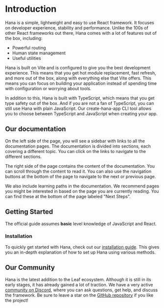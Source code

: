 # Introduction

<!-- markdownlint-disable no-inline-html -->

<script setup>
import VideoDocs from '/@theme/components/VideoDocs.vue'
</script>

Hana is a simple, lightweight and easy to use React framework. It focuses on developer experience, stability and performance. Unlike the 100s of other React frameworks out there, Hana comes with a lot of features out of the box, including:

- Powerful routing
- Human state management
- Useful utilities

Hana is built on Vite and is configured to give you the best development experience. This means that you get hot module replacement, fast refresh, and more out of the box, along with everything else that Vite offers. This means you can focus on building your application instead of spending time with configuration or worrying about tools.

In addition to this, Hana is built with TypeScript, which means that you get type safety out of the box. And if you are not a fan of TypeScript, you can still use Hana with plain JavaScript. Our create-hana-app CLI tool allows you to choose between TypeScript and JavaScript when creating your app.

## Our documentation

On the left side of the page, you will see a sidebar with links to all the documentation pages. The documentation is divided into sections, each covering a different topic. You can click on the links to navigate to the different sections.

The right side of the page contains the content of the documentation. You can scroll through the content to read it. You can also use the navigation buttons at the bottom of the page to navigate to the next or previous page.

We also include learning paths in the documentation. We recommend pages you might be interested in based on the page you are currently reading. You can find these at the bottom of the page labeled "Next Steps".

## Getting Started

The official guide assumes **basic** level knowledge of JavaScript and React.

<VideoDocs
  title="New to React?"
  subject="Introduction to React"
  description="You can follow along with the video by Programming with Mosh to learn the basics of React."
  link="https://www.youtube.com/embed/SqcY0GlETPk"
/>

### Installation

To quickly get started with Hana, check out our [installation guide](/docs/introduction/installation.html). This gives you an in-depth explanation of how to set up Hana using various methods.

## Our Community

Hana is the latest addition to the Leaf ecosystem. Although it is still in its early stages, it has already gained a lot of traction. We have a very active <a href="https://discord.gg/Pkrm9NJPE3" target="_blank">community on Discord</a>, where you can ask questions, get help, and discuss the framework. Be sure to leave a star on the <a href="https://github.com/leafsphp/hana" target="_blank">GitHub repository</a> if you like the project!

<!-- ## Next Steps

Choose your next step based on your experience with React.

<div class="vt-box-container next-steps">
  <a class="vt-box" href="/docs/introduction/installation">
    <h3 class="next-steps-link">Continue the Guide</h3>
    <small class="next-steps-caption">The guide walks you through every aspect of the framework in full details.</small>
  </a>
  <a class="vt-box" href="/docs/introduction/first-app">
    <h3 class="next-steps-link">Follow the Tutorial</h3>
    <small class="next-steps-caption">For those who prefer learning things hands-on. Let's build something real!</small>
  </a>
  <a class="vt-box" href="/codelabs/">
    <h3 class="next-steps-link">Check out CodeLabs</h3>
    <small class="next-steps-caption">Codelabs provides interactive tutorials with in-depth explanations.</small>
  </a>
</div> -->
